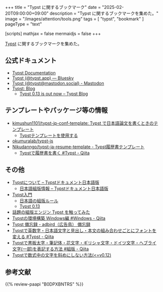 +++
title = "Typst に関するブックマーク"
date =  "2025-02-20T09:00:00+09:00"
description = "Typst に関するブックマークを集めた。"
image = "/images/attention/tools.png"
tags  = [ "typst", "bookmark" ]
pageType = "text"

[scripts]
  mathjax = false
  mermaidjs = false
+++

[Typst] に関するブックマークを集めた。

## 公式ドキュメント

- [Typst Documentation](https://typst.app/docs/)
- [Typst (@typst.app) — Bluesky](https://bsky.app/profile/typst.app)
- [Typst (@typst@mastodon.social) - Mastodon](https://mastodon.social/@typst)
- [Typst: Blog](https://typst.app/blog/)
  - [Typst 0.13 is out now – Typst Blog](https://typst.app/blog/2025/typst-0.13/)

## テンプレートやパッケージ等の情報

- [kimushun1101/typst-jp-conf-template: Typst で日本語論文を書くときのテンプレート](https://github.com/kimushun1101/typst-jp-conf-template)
  - [Typstテンプレートを使用する](https://zenn.dev/kimushun1101/articles/typst-template)
- [okumuralab/typst-js](https://github.com/okumuralab/typst-js)
- [Nikudanngo/typst-ja-resume-template - Typst履歴書テンプレート](https://github.com/Nikudanngo/typst-ja-resume-template)
  - [Typstで履歴書を書く #Typst - Qiita](https://qiita.com/Nikudanngo/items/ed9a452b5f63101fb26b)

## その他

- [Typstについて – Typstドキュメント日本語版](https://typst-jp.github.io/docs/)
  - [日本語組版情報 – Typstドキュメント日本語版](https://typst-jp.github.io/docs/japanese/)
- [Typst入門](https://okumuralab.org/~okumura/misc/241111.html)
  - [日本語の組版ルール](https://okumuralab.org/~okumura/misc/241121.html)
  - [Typst 0.13](https://okumuralab.org/~okumura/misc/250210.html)
- [話題の組版エンジン Typst を触ってみた](https://zenn.dev/monaqa/articles/2023-04-19-typst-introduction)
- [Typstの環境構築 Windows編 #Windows - Qiita](https://qiita.com/denkiuo604/items/21e8758ab160bf895e34)
- [Typst 備忘録 - adbird（広告鳥） 備忘録](https://adbird.hatenablog.com/entry/2024/03/21/015335)
- [Typstで英数字・日本語文字と見出し・本文の組み合わせごとにフォントを変える #Typst - Qiita](https://qiita.com/rockwell/items/280b4fd2109ef1e3c802)
- [Typstで黒板太字・筆記体・花文字・ギリシャ文字・ドイツ文字・ヘブライ文字(一部)を表記する方法 #組版 - Qiita](https://qiita.com/gomazarashi/items/a7e3d17b13598c1ba143)
- [Typstで数式中の文字を斜めにしない方法(<=v0.12)](https://zenn.dev/ultimatile/articles/typst-upright-in-math)

[Typst]: https://typst.app/ "Typst: Compose papers faster"
[Typst Documentation]: https://typst.app/docs/ "Typst Documentation"
[Tutorial]: https://typst.app/docs/tutorial "Tutorial – Typst Documentation"

## 参考文献

{{% review-paapi "B0DPXBNTRS" %}} <!-- Typst完全入門-->
